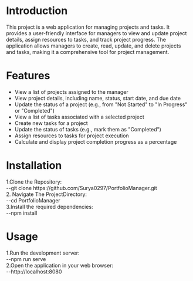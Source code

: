 <h1>
  Introduction
</h1>
<p>
  This project is a web application for managing projects and tasks. It provides a user-friendly interface for managers to view   and update project details, assign resources to tasks, and track project progress. The application allows managers to create,   read, update, and delete projects and tasks, making it a comprehensive tool for project management.
</p>
<h1>
  Features
</h1>
<p>
<ul>
  <li>
    View a list of projects assigned to the manager
  </li>
  <li>
    View project details, including name, status, start date, and due date
  </li>
   <li>
    Update the status of a project (e.g., from "Not Started" to "In Progress" or "Completed")
  </li>
   <li>
    View a list of tasks associated with a selected project
  </li>
  <li>
   Create new tasks for a project
  </li>
  <li>
    Update the status of tasks (e.g., mark them as "Completed")
  </li>
   <li>
    Assign resources to tasks for project execution
  </li>
   <li>
    Calculate and display project completion progress as a percentage
  </li>
</ul>
</p>
<h1>
  Installation
</h1>
<p>
  1.Clone the Repository: </br>
    --git clone https://github.com/Surya0297/PortfolioManager.git</br>
  2. Navigate The ProjectDirectory:</br>
    --cd PortfolioManager</br>
  3.Install the required dependencies:</br>
    --npm install</br>
</p>
<h1>
  Usage
</h1>
<p>
  1.Run the development server:</br>
    --npm run serve</br>
  2.Open the application in your web browser:</br>
    --http://localhost:8080
</br>
</p>


